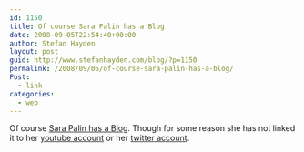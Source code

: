```yaml
---
id: 1150
title: Of course Sara Palin has a Blog
date: 2008-09-05T22:54:40+00:00
author: Stefan Hayden
layout: post
guid: http://www.stefanhayden.com/blog/?p=1150
permalink: /2008/09/05/of-course-sara-palin-has-a-blog/
Post:
  - link
categories:
  - web
---
```

Of course <a href="http://sarahpalin.typepad.com/">Sara Palin has a Blog</a>. Though for some reason she has not linked it to her <a href="http://www.youtube.com/user/SaraBenincasa">youtube account</a> or her <a href="http://twitter.com/fakesarahpalin">twitter account</a>.